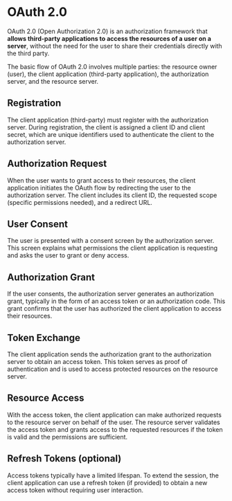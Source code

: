 # OAuth 2.0
OAuth 2.0 (Open Authorization 2.0) is an authorization framework that **allows third-party applications to access the resources of a user on a server**, without the need for the user to share their credentials directly with the third party.

The basic flow of OAuth 2.0 involves multiple parties: the resource owner (user), the client application (third-party application), the authorization server, and the resource server.

## Registration
The client application (third-party) must register with the authorization server. During registration, the client is assigned a client ID and client secret, which are unique identifiers used to authenticate the client to the authorization server.

## Authorization Request
When the user wants to grant access to their resources, the client application initiates the OAuth flow by redirecting the user to the authorization server. The client includes its client ID, the requested scope (specific permissions needed), and a redirect URL.

## User Consent
The user is presented with a consent screen by the authorization server. This screen explains what permissions the client application is requesting and asks the user to grant or deny access.

## Authorization Grant
If the user consents, the authorization server generates an authorization grant, typically in the form of an access token or an authorization code. This grant confirms that the user has authorized the client application to access their resources.

## Token Exchange
The client application sends the authorization grant to the authorization server to obtain an access token. This token serves as proof of authentication and is used to access protected resources on the resource server.

## Resource Access
With the access token, the client application can make authorized requests to the resource server on behalf of the user. The resource server validates the access token and grants access to the requested resources if the token is valid and the permissions are sufficient.

## Refresh Tokens (optional)
Access tokens typically have a limited lifespan. To extend the session, the client application can use a refresh token (if provided) to obtain a new access token without requiring user interaction.



